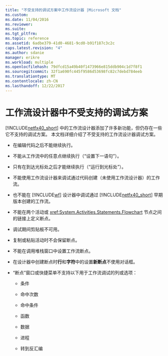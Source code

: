 ```yaml
---
title: "不受支持的调试方案中工作流设计器 |Microsoft 文档"
ms.custom: 
ms.date: 11/04/2016
ms.reviewer: 
ms.suite: 
ms.tgt_pltfrm: 
ms.topic: reference
ms.assetid: 6adbe379-41d0-4681-9cd0-b91f187c3c2c
caps.latest.revision: "4"
ms.author: sdanie
manager: erikre
ms.workload: multiple
ms.openlocfilehash: 79dfcd15a49b40f1473966e815ddb904c1d7f8f1
ms.sourcegitcommit: 32f1a690fc445f9586d53698fc82c7debd784eeb
ms.translationtype: MT
ms.contentlocale: zh-CN
ms.lasthandoff: 12/22/2017
---
```

# <a name="unsupported-debugging-scenarios-in-the-workflow-designer"></a>工作流设计器中不受支持的调试方案
[!INCLUDE[netfx40_short](../workflow-designer/includes/netfx40_short_md.md)] 中的工作流设计器添加了许多新功能，但仍存在一些它不支持的调试方案。 本文档详细介绍了不受支持的工作流设计器调试方案。  
  
-   在编辑代码之后不能继续执行。  
  
-   不能从工作流中的任意点继续执行（“设置下一语句”）。  
  
-   只有在到达光标处之后才能继续执行（“运行到光标处”）。  
  
-   不能使用工作流设计器来调试通过代码创建（未使用工作流设计器）的工作流。  
  
-   也不能在 [!INCLUDE[wf](../workflow-designer/includes/wf_md.md)] 设计器中调试通过 [!INCLUDE[netfx40_short](../workflow-designer/includes/netfx40_short_md.md)] 早期版本创建的工作流。  
  
-   不能在两个活动或 <xref:System.Activities.Statements.Flowchart> 节点之间的链接上定义断点。  
  
-   调试期间剪贴板不可用。  
  
-   复制或粘贴活动时不会保留断点。  
  
-   不能在调用堆栈窗口中设置工作流断点。  
  
-   在设计器中创建断点时**行**和**字符**中的设置**新断点**不使用对话框。  
  
-   “断点”窗口或快捷菜单不支持以下用于工作流调试的列或选项：  
  
    -   条件  
  
    -   命中次数  
  
    -   命中条件  
  
    -   函数  
  
    -   数据  
  
    -   进程  
  
    -   转到反汇编